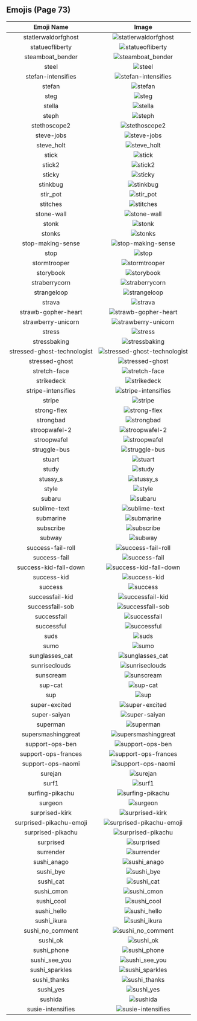 
  ## Emojis (Page 73)
  |Emoji Name|Image|
  | :-: | :-: |
  |statlerwaldorfghost| ![statlerwaldorfghost](/output/statlerwaldorfghost.gif)|
  |statueofliberty| ![statueofliberty](/output/statueofliberty.png)|
  |steamboat_bender| ![steamboat_bender](/output/steamboat_bender.png)|
  |steel| ![steel](/output/steel.png)|
  |stefan-intensifies| ![stefan-intensifies](/output/stefan-intensifies.gif)|
  |stefan| ![stefan](/output/stefan.png)|
  |steg| ![steg](/output/steg.png)|
  |stella| ![stella](/output/stella.gif)|
  |steph| ![steph](/output/steph.jpg)|
  |stethoscope2| ![stethoscope2](/output/stethoscope2.jpg)|
  |steve-jobs| ![steve-jobs](/output/steve-jobs.jpg)|
  |steve_holt| ![steve_holt](/output/steve_holt.png)|
  |stick| ![stick](/output/stick.png)|
  |stick2| ![stick2](/output/stick2.png)|
  |sticky| ![sticky](/output/sticky.jpg)|
  |stinkbug| ![stinkbug](/output/stinkbug.jpg)|
  |stir_pot| ![stir_pot](/output/stir_pot.gif)|
  |stitches| ![stitches](/output/stitches.png)|
  |stone-wall| ![stone-wall](/output/stone-wall.png)|
  |stonk| ![stonk](/output/stonk.gif)|
  |stonks| ![stonks](/output/stonks.png)|
  |stop-making-sense| ![stop-making-sense](/output/stop-making-sense.png)|
  |stop| ![stop](/output/stop.png)|
  |stormtrooper| ![stormtrooper](/output/stormtrooper.png)|
  |storybook| ![storybook](/output/storybook.png)|
  |straberrycorn| ![straberrycorn](/output/straberrycorn.png)|
  |strangeloop| ![strangeloop](/output/strangeloop.jpg)|
  |strava| ![strava](/output/strava.jpg)|
  |strawb-gopher-heart| ![strawb-gopher-heart](/output/strawb-gopher-heart.png)|
  |strawberry-unicorn| ![strawberry-unicorn](/output/strawberry-unicorn.png)|
  |stress| ![stress](/output/stress.png)|
  |stressbaking| ![stressbaking](/output/stressbaking.png)|
  |stressed-ghost-technologist| ![stressed-ghost-technologist](/output/stressed-ghost-technologist.png)|
  |stressed-ghost| ![stressed-ghost](/output/stressed-ghost.png)|
  |stretch-face| ![stretch-face](/output/stretch-face.png)|
  |strikedeck| ![strikedeck](/output/strikedeck.png)|
  |stripe-intensifies| ![stripe-intensifies](/output/stripe-intensifies.gif)|
  |stripe| ![stripe](/output/stripe.png)|
  |strong-flex| ![strong-flex](/output/strong-flex.png)|
  |strongbad| ![strongbad](/output/strongbad.png)|
  |stroopwafel-2| ![stroopwafel-2](/output/stroopwafel-2.png)|
  |stroopwafel| ![stroopwafel](/output/stroopwafel.png)|
  |struggle-bus| ![struggle-bus](/output/struggle-bus.png)|
  |stuart| ![stuart](/output/stuart.png)|
  |study| ![study](/output/study.png)|
  |stussy_s| ![stussy_s](/output/stussy_s.png)|
  |style| ![style](/output/style.gif)|
  |subaru| ![subaru](/output/subaru.png)|
  |sublime-text| ![sublime-text](/output/sublime-text.png)|
  |submarine| ![submarine](/output/submarine.png)|
  |subscribe| ![subscribe](/output/subscribe.png)|
  |subway| ![subway](/output/subway.png)|
  |success-fail-roll| ![success-fail-roll](/output/success-fail-roll.gif)|
  |success-fail| ![success-fail](/output/success-fail.png)|
  |success-kid-fall-down| ![success-kid-fall-down](/output/success-kid-fall-down.gif)|
  |success-kid| ![success-kid](/output/success-kid.png)|
  |success| ![success](/output/success.png)|
  |successfail-kid| ![successfail-kid](/output/successfail-kid.gif)|
  |successfail-sob| ![successfail-sob](/output/successfail-sob.png)|
  |successfail| ![successfail](/output/successfail.png)|
  |successful| ![successful](/output/successful.png)|
  |suds| ![suds](/output/suds.jpg)|
  |sumo| ![sumo](/output/sumo.png)|
  |sunglasses_cat| ![sunglasses_cat](/output/sunglasses_cat.png)|
  |sunriseclouds| ![sunriseclouds](/output/sunriseclouds.png)|
  |sunscream| ![sunscream](/output/sunscream.png)|
  |sup-cat| ![sup-cat](/output/sup-cat.jpg)|
  |sup| ![sup](/output/sup.png)|
  |super-excited| ![super-excited](/output/super-excited.png)|
  |super-saiyan| ![super-saiyan](/output/super-saiyan.gif)|
  |superman| ![superman](/output/superman.jpg)|
  |supersmashinggreat| ![supersmashinggreat](/output/supersmashinggreat.gif)|
  |support-ops-ben| ![support-ops-ben](/output/support-ops-ben.jpg)|
  |support-ops-frances| ![support-ops-frances](/output/support-ops-frances.jpg)|
  |support-ops-naomi| ![support-ops-naomi](/output/support-ops-naomi.jpg)|
  |surejan| ![surejan](/output/surejan.jpg)|
  |surf1| ![surf1](/output/surf1.png)|
  |surfing-pikachu| ![surfing-pikachu](/output/surfing-pikachu.gif)|
  |surgeon| ![surgeon](/output/surgeon.png)|
  |surprised-kirk| ![surprised-kirk](/output/surprised-kirk.gif)|
  |surprised-pikachu-emoji| ![surprised-pikachu-emoji](/output/surprised-pikachu-emoji.png)|
  |surprised-pikachu| ![surprised-pikachu](/output/surprised-pikachu.png)|
  |surprised| ![surprised](/output/surprised.gif)|
  |surrender| ![surrender](/output/surrender.gif)|
  |sushi_anago| ![sushi_anago](/output/sushi_anago.png)|
  |sushi_bye| ![sushi_bye](/output/sushi_bye.png)|
  |sushi_cat| ![sushi_cat](/output/sushi_cat.png)|
  |sushi_cmon| ![sushi_cmon](/output/sushi_cmon.png)|
  |sushi_cool| ![sushi_cool](/output/sushi_cool.png)|
  |sushi_hello| ![sushi_hello](/output/sushi_hello.png)|
  |sushi_ikura| ![sushi_ikura](/output/sushi_ikura.png)|
  |sushi_no_comment| ![sushi_no_comment](/output/sushi_no_comment.png)|
  |sushi_ok| ![sushi_ok](/output/sushi_ok.png)|
  |sushi_phone| ![sushi_phone](/output/sushi_phone.png)|
  |sushi_see_you| ![sushi_see_you](/output/sushi_see_you.png)|
  |sushi_sparkles| ![sushi_sparkles](/output/sushi_sparkles.png)|
  |sushi_thanks| ![sushi_thanks](/output/sushi_thanks.png)|
  |sushi_yes| ![sushi_yes](/output/sushi_yes.png)|
  |sushida| ![sushida](/output/sushida.png)|
  |susie-intensifies| ![susie-intensifies](/output/susie-intensifies.gif)|
  